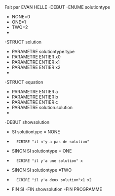 Fait par EVAN HELLE 
-DEBUT
-ENUME solutiontype  
-	NONE=0
-	ONE=1
-	TWO=2
-
-STRUCT solution 
-	PARAMETRE solutiontype.type
-	PARAMETRE ENTIER x0
-	PARAMETRE ENTIER x1	
-	PARAMETRE ENTIER x2
-
-STRUCT equation
-	PARAMETRE ENTIER a
-	PARAMETRE ENTIER b
-	PARAMETRE ENTIER c
-	PARAMETRE solution.solution
-
-DEBUT showsolution
-	SI solutiontype = NONE
-		ECRIRE "il n'y a pas de solution"
-	SINON SI solutiontype = ONE 
-		ECRIRE "il y'a une solution" x
-	SINON SI solutiontype =TWO
-		ECRIRE "il y'a deux solution"x1 x2
-	FIN SI
-FIN showsolution
-FIN PROGRAMME
